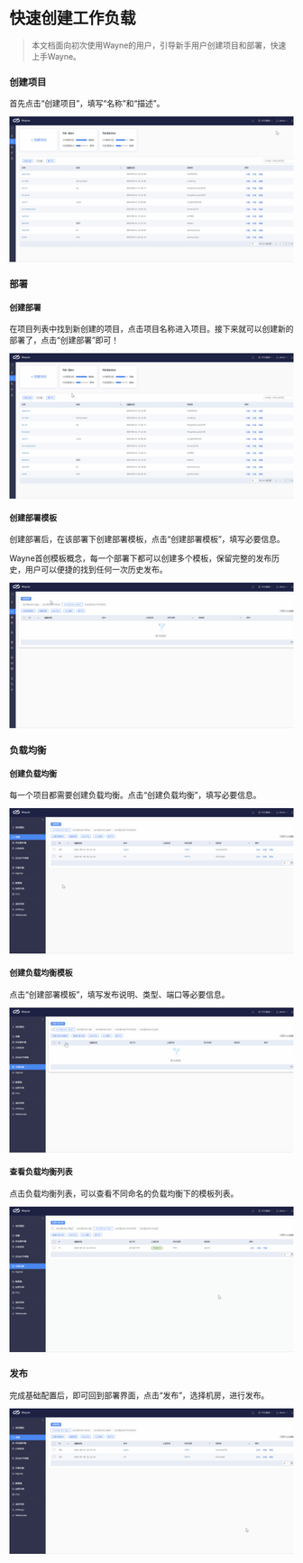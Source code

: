 # 快速创建工作负载

> 本文档面向初次使用Wayne的用户，引导新手用户创建项目和部署，快速上手Wayne。

### 创建项目

首先点击“创建项目”，填写“名称”和“描述”。

![](../images/create-app.gif?classes=border,shadow)

### 部署

#### 创建部署

在项目列表中找到新创建的项目，点击项目名称进入项目。接下来就可以创建新的部署了，点击“创建部署”即可！

![](../images/create-deployment.gif?classes=border,shadow)

#### 创建部署模板

创建部署后，在该部署下创建部署模板，点击“创建部署模板”，填写必要信息。

Wayne首创模板概念，每一个部署下都可以创建多个模板，保留完整的发布历史，用户可以便捷的找到任何一次历史发布。

![](../images/create-deployment-template.gif?classes=border,shadow)

### 负载均衡

#### 创建负载均衡

每一个项目都需要创建负载均衡。点击“创建负载均衡”，填写必要信息。

![](../images/create-service.gif?classes=border,shadow)

#### 创建负载均衡模板

点击“创建部署模板”，填写发布说明、类型、端口等必要信息。

![](../images/create-service-template.gif?classes=border,shadow)

#### 查看负载均衡列表

点击负载均衡列表，可以查看不同命名的负载均衡下的模板列表。

![](../images/create-service-list.gif?classes=border,shadow)

### 发布

完成基础配置后，即可回到部署界面，点击“发布”，选择机房，进行发布。

![](../images/deployment-list.gif?classes=border,shadow)

